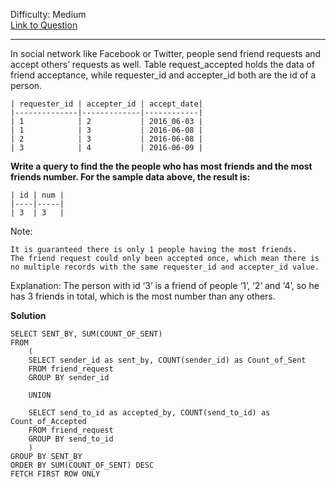 Difficulty: Medium  
[Link to Question](https://leetcode.com/problems/friend-requests-ii-who-has-the-most-friends/)

-------------------------------------

In social network like Facebook or Twitter, people send friend requests and accept others’ requests as well.
Table request_accepted holds the data of friend acceptance, while requester_id and accepter_id both are the id of a person.

```
| requester_id | accepter_id | accept_date|
|--------------|-------------|------------|
| 1            | 2           | 2016_06-03 |
| 1            | 3           | 2016-06-08 |
| 2            | 3           | 2016-06-08 |
| 3            | 4           | 2016-06-09 |
```

**Write a query to find the the people who has most friends and the most friends number. For the sample data above, the result is:**
```
| id | num |
|----|-----|
| 3  | 3   |
```
Note:

    It is guaranteed there is only 1 people having the most friends.
    The friend request could only been accepted once, which mean there is no multiple records with the same requester_id and accepter_id value.

Explanation:
The person with id ‘3’ is a friend of people ‘1’, ‘2’ and ‘4’, so he has 3 friends in total, which is the most number than any others.

**Solution**
```
SELECT SENT_BY, SUM(COUNT_OF_SENT)
FROM
    (
    SELECT sender_id as sent_by, COUNT(sender_id) as Count_of_Sent
    FROM friend_request
    GROUP BY sender_id
    
    UNION
    
    SELECT send_to_id as accepted_by, COUNT(send_to_id) as Count_of_Accepted
    FROM friend_request
    GROUP BY send_to_id
    )
GROUP BY SENT_BY
ORDER BY SUM(COUNT_OF_SENT) DESC
FETCH FIRST ROW ONLY
```

